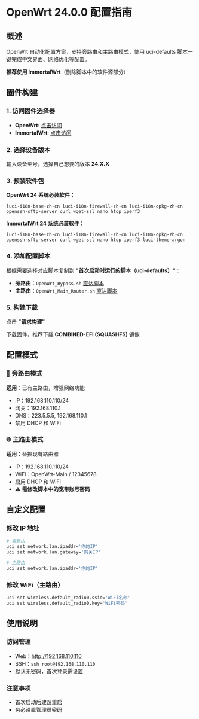 # OpenWrt 24.0.0 配置指南

## 概述

OpenWrt 自动化配置方案，支持旁路由和主路由模式，使用 uci-defaults 脚本一键完成中文界面、网络优化等配置。

**推荐使用 ImmortalWrt**（删除脚本中的软件源部分）

## 固件构建

### 1. 访问固件选择器
- **OpenWrt**: [点击访问](https://firmware-selector.openwrt.org/)
- **ImmortalWrt**: [点击访问](https://firmware-selector.immortalwrt.org/)

### 2. 选择设备版本
输入设备型号，选择自己想要的版本 **24.X.X**

### 3. 预装软件包
**OpenWrt 24 系统必装软件：**
```
luci-i18n-base-zh-cn luci-i18n-firewall-zh-cn luci-i18n-opkg-zh-cn openssh-sftp-server curl wget-ssl nano htop iperf3
```

**ImmortalWrt 24 系统必装软件：**
```
luci-i18n-base-zh-cn luci-i18n-firewall-zh-cn luci-i18n-opkg-zh-cn openssh-sftp-server curl wget-ssl nano htop iperf3 luci-theme-argon
```

### 4. 添加配置脚本
根据需要选择对应脚本复制到 **"首次启动时运行的脚本（uci-defaults）"**：

- **旁路由**：`OpenWrt_Bypass.sh` [直达脚本](https://raw.githubusercontent.com/OpenSourceVision/OpenWrt/refs/heads/main/OpenWrt_Bypass.sh)
- **主路由**：`OpenWrt_Main_Router.sh` [直达脚本](https://raw.githubusercontent.com/OpenSourceVision/OpenWrt/refs/heads/main/OpenWrt_Main_Router.sh)

### 5. 构建下载
点击 **"请求构建"**

下载固件，推荐下载 **COMBINED-EFI (SQUASHFS)** 镜像

## 配置模式

### 🔀 旁路由模式
**适用**：已有主路由，增强网络功能
- IP：192.168.110.110/24
- 网关：192.168.110.1
- DNS：223.5.5.5, 192.168.110.1
- 禁用 DHCP 和 WiFi

### 🌐 主路由模式
**适用**：替换现有路由器
- IP：192.168.110.110/24
- WiFi：OpenWrt-Main / 12345678
- 启用 DHCP 和 WiFi
- ⚠️ **需修改脚本中的宽带账号密码**

## 自定义配置

### 修改 IP 地址
```bash
# 旁路由
uci set network.lan.ipaddr='你的IP'
uci set network.lan.gateway='网关IP'

# 主路由
uci set network.lan.ipaddr='你的IP'
```

### 修改 WiFi（主路由）
```bash
uci set wireless.default_radio0.ssid='WiFi名称'
uci set wireless.default_radio0.key='WiFi密码'
```

## 使用说明

### 访问管理
- Web：http://192.168.110.110
- SSH：`ssh root@192.168.110.110`
- 默认无密码，首次登录需设置

### 注意事项
- 首次启动后建议重启
- 务必设置管理员密码